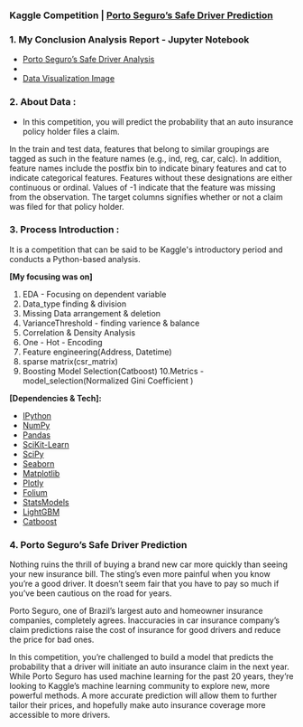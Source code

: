 ### Kaggle Competition | [Porto Seguro’s Safe Driver Prediction](https://www.kaggle.com/c/porto-seguro-safe-driver-prediction)


### 1. My Conclusion Analysis Report - Jupyter Notebook
* [Porto Seguro’s Safe Driver Analysis](https://nbviewer.jupyter.org/github/miedlev/kaggle-Porto-Seguro-s-Safe-Driver-Prediction/blob/main/Porto%20Seguro%E2%80%99s%20Safe%20Driver%20Prediction.ipynb)
* 
* [Data Visualization Image](https://github.com/miedlev/kaggle---San-Francisco-Crime-Classfication/tree/main/Image)


### 2. About Data :
* In this competition, you will predict the probability that an auto insurance policy holder files a claim.

In the train and test data, features that belong to similar groupings are tagged as such in the feature names (e.g., ind, reg, car, calc). In addition, feature names include the postfix bin to indicate binary features and cat to indicate categorical features. Features without these designations are either continuous or ordinal. Values of -1 indicate that the feature was missing from the observation. The target columns signifies whether or not a claim was filed for that policy holder.


### 3. Process Introduction :
It is a competition that can be said to be Kaggle's introductory period and conducts a Python-based analysis. 

**[My focusing was on]** 
1. EDA - Focusing on dependent variable
2. Data_type finding & division
3. Missing Data arrangement & deletion
4. VarianceThreshold - finding varience & balance
5. Correlation & Density Analysis
6. One - Hot - Encoding
7. Feature engineering(Address, Datetime)
8. sparse matrix(csr_matrix)
9. Boosting Model Selection(Catboost)
10.Metrics - model_selection(Normalized Gini Coefficient )


**[Dependencies & Tech]:**
* [IPython](http://ipython.org/)
* [NumPy](http://www.numpy.org/)
* [Pandas](http://pandas.pydata.org/)
* [SciKit-Learn](http://scikit-learn.org/stable/)
* [SciPy](http://www.scipy.org/)
* [Seaborn](https://seaborn.pydata.org/)
* [Matplotlib](http://matplotlib.org/)
* [Plotly](https://plotly.com/python/)
* [Folium](https://pypi.org/project/folium/)
* [StatsModels](http://statsmodels.sourceforge.net/)
* [LightGBM](https://lightgbm.readthedocs.io/en/latest/)
* [Catboost](https://catboost.ai/docs/concepts/python-installation.html)


### 4. Porto Seguro’s Safe Driver Prediction
Nothing ruins the thrill of buying a brand new car more quickly than seeing your new insurance bill. The sting’s even more painful when you know you’re a good driver. It doesn’t seem fair that you have to pay so much if you’ve been cautious on the road for years.

Porto Seguro, one of Brazil’s largest auto and homeowner insurance companies, completely agrees. Inaccuracies in car insurance company’s claim predictions raise the cost of insurance for good drivers and reduce the price for bad ones.

In this competition, you’re challenged to build a model that predicts the probability that a driver will initiate an auto insurance claim in the next year. While Porto Seguro has used machine learning for the past 20 years, they’re looking to Kaggle’s machine learning community to explore new, more powerful methods. A more accurate prediction will allow them to further tailor their prices, and hopefully make auto insurance coverage more accessible to more drivers.
